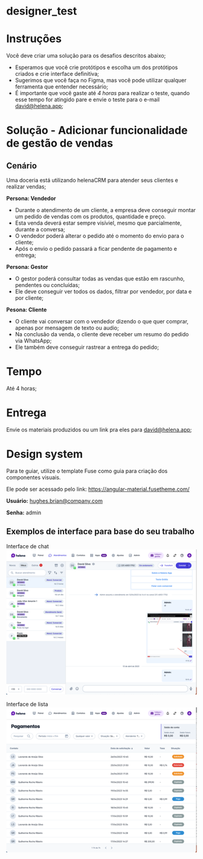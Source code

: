 # designer_test

# Instruções

Você deve criar uma solução para os desafios descritos abaixo;
- Esperamos que você crie protótipos e escolha um dos protótipos criados e crie interface definitiva; 
- Sugerimos que você faça no Figma, mas você pode utilizar qualquer ferramenta que entender necessário;
- É importante que você gaste até *4 horas* para realizar o teste, quando esse tempo for atingido pare e envie o teste para o e-mail david@helena.app;

# Solução - Adicionar funcionalidade de gestão de vendas

## Cenário

Uma doceria está utilizando helenaCRM para atender seus clientes e realizar vendas;

**Persona: Vendedor**
- Durante o atendimento de um cliente, a empresa deve conseguir montar um pedido de vendas com os produtos, quantidade e preço.
- Esta venda deverá estar sempre visíviel, mesmo que parcialmente, durante a conversa;
- O vendedor poderá alterar o pedido até o momento do envio para o cliente;
- Após o envio o pedido passará a ficar pendente de pagamento e entrega;

**Persona: Gestor**
- O gestor poderá consultar todas as vendas que estão em rascunho, pendentes ou concluídas;
- Ele deve conseguir ver todos os dados, filtrar por vendedor, por data e por cliente;

**Pesona: Cliente**
- O cliente vai conversar com o vendedor dizendo o que quer comprar, apenas por mensagem de texto ou audio;
- Na conclusão da venda, o cliente deve receber um resumo do pedido via WhatsApp;
- Ele também deve conseguir rastrear a entrega do pedido;

# Tempo
Até 4 horas;

# Entrega
Envie os materiais produzidos ou um link pra eles para david@helena.app;

# Design system
Para te guiar, utilize o template Fuse como guia para criação dos componentes visuais. 

Ele pode ser acessado pelo link: https://angular-material.fusetheme.com/

**Usuário:** hughes.brian@company.com

**Senha:** admin


## **Exemplos de interface para base do seu trabalho**

Interface de chat
![alt text](chat.png)

Interface de lista
![alt text](lista.png)

